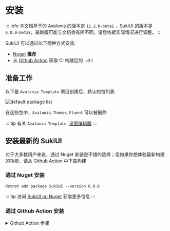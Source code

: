 # 安装

::: info 
本文档基于的 Avalonia 的版本是 `11.2.0-beta1` ，SukiUI 的版本是 `6.0.0-beta8`，最新版可能与文档会有所不同，请您依据实际情况进行调整。
:::

SukiUI 可以通过以下两种方式安装:
- [Nuget](https://www.nuget.org/packages/SukiUI) **推荐**
- 从 [Github Action](https://github.com/kikipoulet/SukiUI/actions/workflows/build.yml) 获取 CI 构建后的 `.dll`

## 准备工作

以下是 `Avalonia Template` 项目创建后，默认的包列表:

![](/getting-started/introduction-default-package-list.webp "default package list")

在这些包中，`Avalonia.Themes.Fluent` 可以被删除

::: tip
有关 `Avalonia Template`: [设置编辑器](https://docs.avaloniaui.net/zh-Hans/docs/get-started/set-up-an-editor)
:::

## 安装最新的 SukiUI

对于大多数用户来说，通过 Nuget 安装是不错的选择；但如果你想体验最新构建的功能，请从 Github Action 中下载构建

### 通过 Nuget 安装

```
dotnet add package SukiUI --version 6.0.0
```

::: tip
访问 [SukiUI on Nuget](https://www.nuget.org/packages/SukiUI) 获取更多信息
:::

### 通过 Github Action 安装

<details>
  <summary>Github Action 步骤</summary>

1. 访问 [SukiUI CI](https://github.com/kikipoulet/SukiUI/actions/workflows/build.yml)
2. 选择最后一个`workflow`
![](/getting-started/introduction-workflow.webp "workflow")

3. 下载
![](/getting-started/introduction-artifact.webp "artifact")

4. 在项目中添加引用
![](/getting-started/introduction-reference.webp "reference")

5. 选择刚刚下载的 `SukiUI.dll` 并添加

::: tip
最终，你的包列表应为：

![](/getting-started/introduction-final-package-list.webp "package list")
:::

 </details>